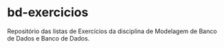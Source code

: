 # bd-exercicios
Repositório das listas de Exercícios da disciplina de Modelagem de Banco de Dados e Banco de Dados.
